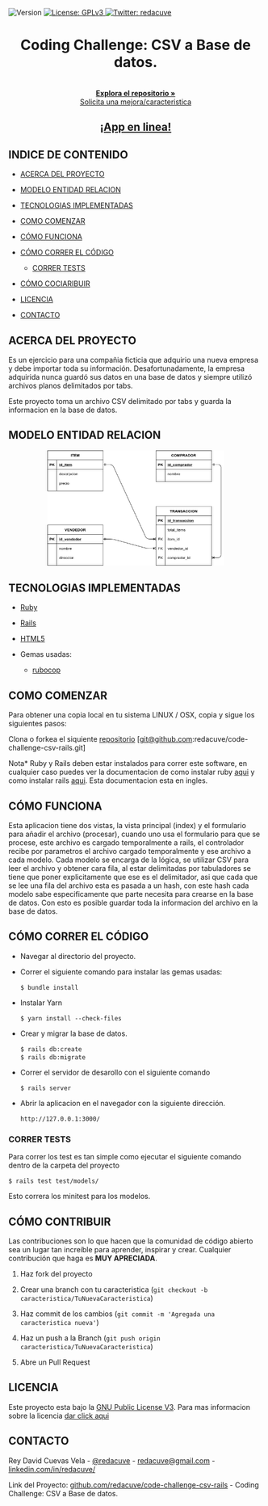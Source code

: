 <!-- Badges -->
<p>
  <img alt="Version" src="https://img.shields.io/badge/version-0.1-blue.svg?cacheSeconds=2592000" />
  <a href="#" target="_blank">
    <img alt="License: GPLv3 " src="https://img.shields.io/badge/License-GPL-yellow.svg" />
  </a>
  <a href="https://twitter.com/redacuve" target="_blank">
    <img alt="Twitter: redacuve " src="https://img.shields.io/twitter/follow/redacuve.svg?style=social" />
  </a>
</p>

<!-- Project Header -->
  <p align="center">
  <h1 align="center">Coding Challenge: CSV a Base de datos. </h1>
  <p align="center">
  <br>
   <a href="https://github.com/redacuve/code-challenge-csv-rails"><strong>Explora el repositorio »</strong></a>
  <br>
    <a href="https://github.com/redacuve/code-challenge-csv-rails/issues">Solicita una mejora/caracteristica </a>
  </p>
  <h2 align="center"><a href=""><strong>¡App en linea!</strong></a></h2>

<!-- INDICE DE CONTENIDO -->

## INDICE DE CONTENIDO

- [ACERCA DEL PROYECTO](#ACERCA-DEL-PROYECTO)

- [MODELO ENTIDAD RELACION](#MODELO-ENTIDAD-RELACION)

- [TECNOLOGIAS IMPLEMENTADAS](#TECNOLOGIAS-IMPLEMENTADAS)

- [COMO COMENZAR](#COMO-COMENZAR)

- [CÓMO FUNCIONA](#CÓMO-FUNCIONA)

- [CÓMO CORRER EL CÓDIGO](#CÓMO-CORRER-EL-CÓDIGO)
    - [CORRER TESTS](#CORRER-TESTS)

- [CÓMO COCIARIBUIR](#CÓMO-CONTRIBUIR)

- [LICENCIA](#LICENCIA)

- [CONTACTO](#CONTACTO)

<!-- ACERCA DEL PROYECTO -->

## ACERCA DEL PROYECTO

Es un ejercicio para una compañia ficticia que adquirio una nueva empresa y debe importar toda su información. Desafortunadamente, la empresa adquirida nunca guardó sus datos en una base de datos y siempre utilizó archivos planos delimitados por tabs.

Este proyecto toma un archivo CSV delimitado por tabs y guarda la informacion en la base de datos.

## MODELO ENTIDAD RELACION

<p align="center" background="white">
<img src="db/MER.png" alt="modelo entidad relacion" width="350px" />
<p>

## TECNOLOGIAS IMPLEMENTADAS

- [Ruby](https://ruby-doc.org/core-2.7.0/)

- [Rails](https://guides.rubyonrails.org/getting_started.html)

- [HTML5](https://developer.mozilla.org/es/docs/HTML/HTML5)

- Gemas usadas:
  - [rubocop](https://rubygems.org/gems/rubocop)

<!-- COMO COMENZAR -->

## COMO COMENZAR

Para obtener una copia local en tu sistema LINUX / OSX, copia y sigue los siguientes pasos:

Clona o forkea el siquiente <a href="https://github.com/redacuve/code-challenge-csv-rails">repositorio</a> [git@github.com:redacuve/code-challenge-csv-rails.git]

Nota\* Ruby y Rails deben estar instalados para correr este software, en cualquier caso puedes ver la documentacion de como instalar ruby [aqui](https://www.ruby-lang.org/en/documentation/installation/) y como instalar rails [aqui](http://guides.railsgirls.com/install). Esta documentacion esta en ingles.

<!-- CÓMO FUNCIONA -->

## CÓMO FUNCIONA

Esta aplicacion tiene dos vistas, la vista principal (index) y el formulario para añadir el archivo (procesar), cuando uno usa el formulario para que se procese, este archivo es cargado temporalmente a rails, el controlador recibe por parametros el archivo cargado temporalmente y ese archivo a cada modelo.
Cada modelo se encarga de la lógica, se utilizar CSV para leer el archivo y obtener cara fila, al estar delimitadas por tabuladores se tiene que poner explicitamente que ese es el delimitador, asi que cada que se lee una fila del archivo esta es pasada a un hash, con este hash cada modelo sabe especificamente que parte necesita para crearse en la base de datos.
Con esto es posible guardar toda la informacion del archivo en la base de datos.

<!-- CÓMO CORRER EL CÓDIGO -->

## CÓMO CORRER EL CÓDIGO

- Navegar al directorio del proyecto.

- Correr el siguiente comando para instalar las gemas usadas:
  ```
  $ bundle install
  ```
- Instalar Yarn
  ```
  $ yarn install --check-files
  ```
- Crear y migrar la base de datos.
  ```
  $ rails db:create
  $ rails db:migrate
  ```
- Correr el servidor de desarollo con el siguiente comando
  ```
  $ rails server
  ```
- Abrir la aplicacion en el navegador con la siguiente dirección.
  ```
  http://127.0.0.1:3000/
  ```
<!-- CORRER TESTS -->

### CORRER TESTS

Para correr los test es tan simple como ejecutar el siguiente comando dentro de la carpeta del proyecto
```
$ rails test test/models/
```
Esto correra los minitest para los modelos.
<!-- CÓMO CONTRIBUIR -->

## CÓMO CONTRIBUIR

Las contribuciones son lo que hacen que la comunidad de código abierto sea un lugar tan increíble para aprender, inspirar y crear. 
Cualquier contribución que haga es **MUY APRECIADA**.

1. Haz fork del proyecto

2. Crear una branch con tu caracteristica (`git checkout -b caracteristica/TuNuevaCaracteristica`)

3. Haz commit de los cambios (`git commit -m 'Agregada una caracteristica nueva'`)

4. Haz un push a la Branch (`git push origin caracteristica/TuNuevaCaracteristica`)

5. Abre un Pull Request

<!-- LICENCIA -->

## LICENCIA

Este proyecto esta bajo la <a href="https://www.gnu.org/licenses/gpl-3.0.html">GNU Public License V3</a>. Para mas informacion sobre la licencia <a href="https://github.com/redacuve/code-challenge-csv-rails/blob/master/LICENSE">dar click aqui</a>

<!-- CONTACTO -->

## CONTACTO

Rey David Cuevas Vela - [@redacuve](https://twitter.com/redacuve) - [redacuve@gmail.com](mailto:redacuve@gmail.com) -[linkedin.com/in/redacuve/](https://www.linkedin.com/in/redacuve/)

Link del Proyecto: [github.com/redacuve/code-challenge-csv-rails](https://github.com/redacuve/code-challenge-csv-rails) - Coding Challenge: CSV a Base de datos.
